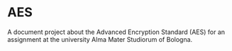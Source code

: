 # AES
A document project about the Advanced Encryption Standard (AES) for an assignment at the university Alma Mater Studiorum of Bologna.
